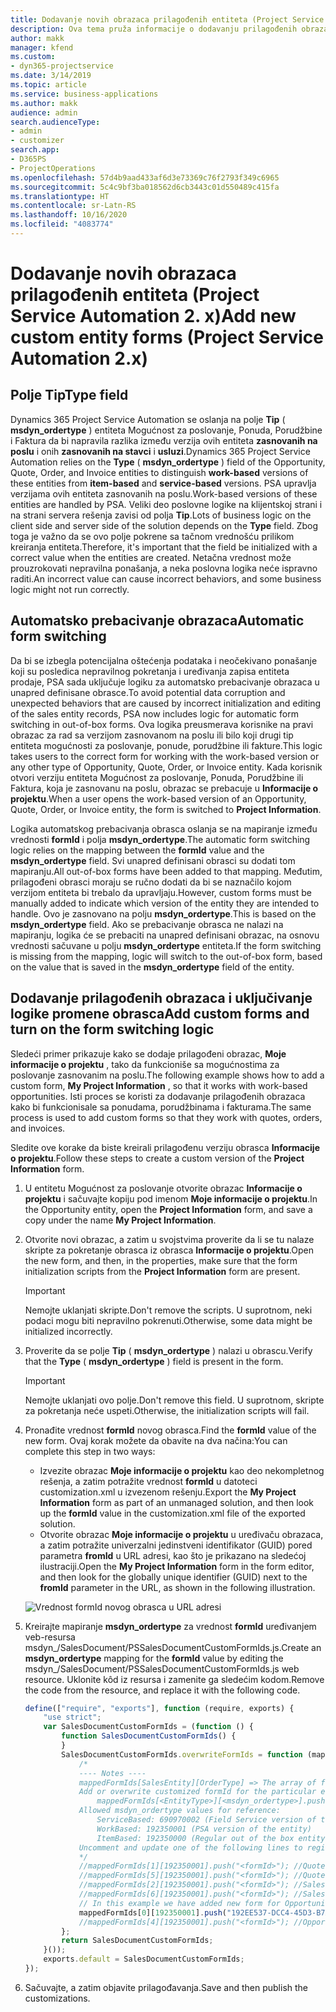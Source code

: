 ```yaml
---
title: Dodavanje novih obrazaca prilagođenih entiteta (Project Service Automation 2. x)
description: Ova tema pruža informacije o dodavanju prilagođenih obrazaca entiteta za mogućnosti za poslovanje, ponude, porudžbine ili fakture u aplikaciji Dynamics 365 Project Service Automation 2.x.
author: makk
manager: kfend
ms.custom:
- dyn365-projectservice
ms.date: 3/14/2019
ms.topic: article
ms.service: business-applications
ms.author: makk
audience: admin
search.audienceType:
- admin
- customizer
search.app:
- D365PS
- ProjectOperations
ms.openlocfilehash: 57d4b9aad433af6d3e73369c76f2793f349c6965
ms.sourcegitcommit: 5c4c9bf3ba018562d6cb3443c01d550489c415fa
ms.translationtype: HT
ms.contentlocale: sr-Latn-RS
ms.lasthandoff: 10/16/2020
ms.locfileid: "4083774"
---
```

# <a name="add-new-custom-entity-forms-project-service-automation-2x"></a><span data-ttu-id="189a8-103">Dodavanje novih obrazaca prilagođenih entiteta (Project Service Automation 2. x)</span><span class="sxs-lookup"><span data-stu-id="189a8-103">Add new custom entity forms (Project Service Automation 2.x)</span></span>

## <a name="type-field"></a><span data-ttu-id="189a8-104">Polje Tip</span><span class="sxs-lookup"><span data-stu-id="189a8-104">Type field</span></span> 

<span data-ttu-id="189a8-105">Dynamics 365 Project Service Automation se oslanja na polje **Tip** ( **msdyn\_ordertype** ) entiteta Mogućnost za poslovanje, Ponuda, Porudžbine i Faktura da bi napravila razlika između verzija ovih entiteta **zasnovanih na poslu** i onih **zasnovanih na stavci** i **usluzi**.</span><span class="sxs-lookup"><span data-stu-id="189a8-105">Dynamics 365 Project Service Automation relies on the **Type** ( **msdyn\_ordertype** ) field of the Opportunity, Quote, Order, and Invoice entities to distinguish **work-based** versions of these entities from **item-based** and **service-based** versions.</span></span> <span data-ttu-id="189a8-106">PSA upravlja verzijama ovih entiteta zasnovanih na poslu.</span><span class="sxs-lookup"><span data-stu-id="189a8-106">Work-based versions of these entities are handled by PSA.</span></span> <span data-ttu-id="189a8-107">Veliki deo poslovne logike na klijentskoj strani i na strani servera rešenja zavisi od polja **Tip**.</span><span class="sxs-lookup"><span data-stu-id="189a8-107">Lots of business logic on the client side and server side of the solution depends on the **Type** field.</span></span> <span data-ttu-id="189a8-108">Zbog toga je važno da se ovo polje pokrene sa tačnom vrednošću prilikom kreiranja entiteta.</span><span class="sxs-lookup"><span data-stu-id="189a8-108">Therefore, it's important that the field be initialized with a correct value when the entities are created.</span></span> <span data-ttu-id="189a8-109">Netačna vrednost može prouzrokovati nepravilna ponašanja, a neka poslovna logika neće ispravno raditi.</span><span class="sxs-lookup"><span data-stu-id="189a8-109">An incorrect value can cause incorrect behaviors, and some business logic might not run correctly.</span></span>

## <a name="automatic-form-switching"></a><span data-ttu-id="189a8-110">Automatsko prebacivanje obrazaca</span><span class="sxs-lookup"><span data-stu-id="189a8-110">Automatic form switching</span></span>

<span data-ttu-id="189a8-111">Da bi se izbegla potencijalna oštećenja podataka i neočekivano ponašanje koji su posledica nepravilnog pokretanja i uređivanja zapisa entiteta prodaje, PSA sada uključuje logiku za automatsko prebacivanje obrazaca u unapred definisane obrasce.</span><span class="sxs-lookup"><span data-stu-id="189a8-111">To avoid potential data corruption and unexpected behaviors that are caused by incorrect initialization and editing of the sales entity records, PSA now includes logic for automatic form switching in out-of-box forms.</span></span> <span data-ttu-id="189a8-112">Ova logika preusmerava korisnike na pravi obrazac za rad sa verzijom zasnovanom na poslu ili bilo koji drugi tip entiteta mogućnosti za poslovanje, ponude, porudžbine ili fakture.</span><span class="sxs-lookup"><span data-stu-id="189a8-112">This logic takes users to the correct form for working with the work-based version or any other type of Opportunity, Quote, Order, or Invoice entity.</span></span> <span data-ttu-id="189a8-113">Kada korisnik otvori verziju entiteta Mogućnost za poslovanje, Ponuda, Porudžbine ili Faktura, koja je zasnovanu na poslu, obrazac se prebacuje u **Informacije o projektu**.</span><span class="sxs-lookup"><span data-stu-id="189a8-113">When a user opens the work-based version of an Opportunity, Quote, Order, or Invoice entity, the form is switched to **Project Information**.</span></span>

<span data-ttu-id="189a8-114">Logika automatskog prebacivanja obrasca oslanja se na mapiranje između vrednosti **formId** i polja **msdyn\_ordertype**.</span><span class="sxs-lookup"><span data-stu-id="189a8-114">The automatic form switching logic relies on the mapping between the **formId** value and the **msdyn\_ordertype** field.</span></span> <span data-ttu-id="189a8-115">Svi unapred definisani obrasci su dodati tom mapiranju.</span><span class="sxs-lookup"><span data-stu-id="189a8-115">All out-of-box forms have been added to that mapping.</span></span> <span data-ttu-id="189a8-116">Međutim, prilagođeni obrasci moraju se ručno dodati da bi se naznačilo kojom verzijom entiteta bi trebalo da upravljaju.</span><span class="sxs-lookup"><span data-stu-id="189a8-116">However, custom forms must be manually added to indicate which version of the entity they are intended to handle.</span></span> <span data-ttu-id="189a8-117">Ovo je zasnovano na polju **msdyn\_ordertype**.</span><span class="sxs-lookup"><span data-stu-id="189a8-117">This is based on the **msdyn\_ordertype** field.</span></span> <span data-ttu-id="189a8-118">Ako se prebacivanje obrasca ne nalazi na mapiranju, logika će se prebaciti na unapred definisani obrazac, na osnovu vrednosti sačuvane u polju **msdyn\_ordertype** entiteta.</span><span class="sxs-lookup"><span data-stu-id="189a8-118">If the form switching is missing from the mapping, logic will switch to the out-of-box form, based on the value that is saved in the **msdyn\_ordertype** field of the entity.</span></span>

## <a name="add-custom-forms-and-turn-on-the-form-switching-logic"></a><span data-ttu-id="189a8-119">Dodavanje prilagođenih obrazaca i uključivanje logike promene obrasca</span><span class="sxs-lookup"><span data-stu-id="189a8-119">Add custom forms and turn on the form switching logic</span></span>

<span data-ttu-id="189a8-120">Sledeći primer prikazuje kako se dodaje prilagođeni obrazac, **Moje informacije o projektu** , tako da funkcioniše sa mogućnostima za poslovanje zasnovanim na poslu.</span><span class="sxs-lookup"><span data-stu-id="189a8-120">The following example shows how to add a custom form, **My Project Information** , so that it works with work-based opportunities.</span></span> <span data-ttu-id="189a8-121">Isti proces se koristi za dodavanje prilagođenih obrazaca kako bi funkcionisale sa ponudama, porudžbinama i fakturama.</span><span class="sxs-lookup"><span data-stu-id="189a8-121">The same process is used to add custom forms so that they work with quotes, orders, and invoices.</span></span>

<span data-ttu-id="189a8-122">Sledite ove korake da biste kreirali prilagođenu verziju obrasca **Informacije o projektu**.</span><span class="sxs-lookup"><span data-stu-id="189a8-122">Follow these steps to create a custom version of the **Project Information** form.</span></span>

1. <span data-ttu-id="189a8-123">U entitetu Mogućnost za poslovanje otvorite obrazac **Informacije o projektu** i sačuvajte kopiju pod imenom **Moje informacije o projektu**.</span><span class="sxs-lookup"><span data-stu-id="189a8-123">In the Opportunity entity, open the **Project Information** form, and save a copy under the name **My Project Information**.</span></span>
2. <span data-ttu-id="189a8-124">Otvorite novi obrazac, a zatim u svojstvima proverite da li se tu nalaze skripte za pokretanje obrasca iz obrasca **Informacije o projektu**.</span><span class="sxs-lookup"><span data-stu-id="189a8-124">Open the new form, and then, in the properties, make sure that the form initialization scripts from the **Project Information** form are present.</span></span> 

    > [!IMPORTANT]
    > <span data-ttu-id="189a8-125">Nemojte uklanjati skripte.</span><span class="sxs-lookup"><span data-stu-id="189a8-125">Don't remove the scripts.</span></span> <span data-ttu-id="189a8-126">U suprotnom, neki podaci mogu biti nepravilno pokrenuti.</span><span class="sxs-lookup"><span data-stu-id="189a8-126">Otherwise, some data might be initialized incorrectly.</span></span>

3. <span data-ttu-id="189a8-127">Proverite da se polje **Tip** ( **msdyn\_ordertype** ) nalazi u obrascu.</span><span class="sxs-lookup"><span data-stu-id="189a8-127">Verify that the **Type** ( **msdyn\_ordertype** ) field is present in the form.</span></span> 

    > [!IMPORTANT]
    > <span data-ttu-id="189a8-128">Nemojte uklanjati ovo polje.</span><span class="sxs-lookup"><span data-stu-id="189a8-128">Don't remove this field.</span></span> <span data-ttu-id="189a8-129">U suprotnom, skripte za pokretanja neće uspeti.</span><span class="sxs-lookup"><span data-stu-id="189a8-129">Otherwise, the initialization scripts will fail.</span></span>

4. <span data-ttu-id="189a8-130">Pronađite vrednost **formId** novog obrasca.</span><span class="sxs-lookup"><span data-stu-id="189a8-130">Find the **formId** value of the new form.</span></span> <span data-ttu-id="189a8-131">Ovaj korak možete da obavite na dva načina:</span><span class="sxs-lookup"><span data-stu-id="189a8-131">You can complete this step in two ways:</span></span>

    - <span data-ttu-id="189a8-132">Izvezite obrazac **Moje informacije o projektu** kao deo nekompletnog rešenja, a zatim potražite vrednost **formId** u datoteci customization.xml u izvezenom rešenju.</span><span class="sxs-lookup"><span data-stu-id="189a8-132">Export the **My Project Information** form as part of an unmanaged solution, and then look up the **formId** value in the customization.xml file of the exported solution.</span></span>
    - <span data-ttu-id="189a8-133">Otvorite obrazac **Moje informacije o projektu** u uređivaču obrazaca, a zatim potražite univerzalni jedinstveni identifikator (GUID) pored parametra **fromId** u URL adresi, kao što je prikazano na sledećoj ilustraciji.</span><span class="sxs-lookup"><span data-stu-id="189a8-133">Open the **My Project Information** form in the form editor, and then look for the globally unique identifier (GUID) next to the **fromId** parameter in the URL, as shown in the following illustration.</span></span>

    ![Vrednost formId novog obrasca u URL adresi](media/how-to-add-custom-forms-in-v2.0.png)

5. <span data-ttu-id="189a8-135">Kreirajte mapiranje **msdyn\_ordertype** za vrednost **formId** uređivanjem veb-resursa msdyn\_/SalesDocument/PSSalesDocumentCustomFormIds.js.</span><span class="sxs-lookup"><span data-stu-id="189a8-135">Create an **msdyn\_ordertype** mapping for the **formId** value by editing the msdyn\_/SalesDocument/PSSalesDocumentCustomFormIds.js web resource.</span></span> <span data-ttu-id="189a8-136">Uklonite kôd iz resursa i zamenite ga sledećim kodom.</span><span class="sxs-lookup"><span data-stu-id="189a8-136">Remove the code from the resource, and replace it with the following code.</span></span>

    ```javascript
    define(["require", "exports"], function (require, exports) {
        "use strict";
        var SalesDocumentCustomFormIds = (function () {
            function SalesDocumentCustomFormIds() {
            }
            SalesDocumentCustomFormIds.overwriteFormIds = function (mappedFormIds) {
                /*
                ---- Notes ----
                mappedFormIds[SalesEntity][OrderType] => The array of forms IDs that support particular entity and order type
                Add or overwrite customized formId for the particular entity and order type by calling:
                    mappedFormIds[<EntityType>][<msdyn_ordertype>].push("<formId>");
                Allowed msdyn_ordertype values for reference:
                    ServiceBased: 690970002 (Field Service version of the entity)
                    WorkBased: 192350001 (PSA version of the entity)
                    ItemBased: 192350000 (Regular out of the box entity)
                Uncomment and update one of the following lines to register custom PSA form for required entity:
                */      
                //mappedFormIds[1][192350001].push("<formId>"); //Quote
                //mappedFormIds[5][192350001].push("<formId>"); //Quote Line
                //mappedFormIds[2][192350001].push("<formId>"); //Sales Order
                //mappedFormIds[6][192350001].push("<formId>"); //Sales Order Line
                // In this example we have added new form for Opportunity
                mappedFormIds[0][192350001].push("192EE537-DCC4-45D3-B7AF-EA694B9113D2"); //Opportunity
                //mappedFormIds[4][192350001].push("<formId>"); //Opportunity Line
            };
            return SalesDocumentCustomFormIds;
        }());
        exports.default = SalesDocumentCustomFormIds;
    });
    ```

6. <span data-ttu-id="189a8-137">Sačuvajte, a zatim objavite prilagođavanja.</span><span class="sxs-lookup"><span data-stu-id="189a8-137">Save and then publish the customizations.</span></span>
